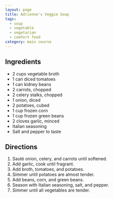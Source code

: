 ```yaml
---
layout: page
title: Adrienne's Veggie Soup
tags:
  - soup
  - vegetable
  - vegetarian
  - comfort food
category: main course
---
```


## Ingredients
* 2 cups vegetable broth
* 1 can diced tomatoes
* 1 can kidney beans
* 2 carrots, chopped
* 2 celery stalks, chopped
* 1 onion, diced
* 2 potatoes, cubed
* 1 cup frozen corn
* 1 cup frozen green beans
* 2 cloves garlic, minced
* Italian seasoning
* Salt and pepper to taste

## Directions
1. Sauté onion, celery, and carrots until softened.
2. Add garlic, cook until fragrant.
3. Add broth, tomatoes, and potatoes.
4. Simmer until potatoes are almost tender.
5. Add beans, corn, and green beans.
6. Season with Italian seasoning, salt, and pepper.
7. Simmer until all vegetables are tender.
